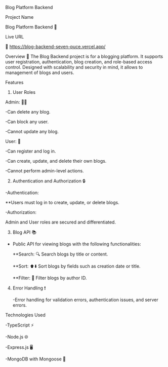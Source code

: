 Blog Platform Backend

Project Name

Blog Platform Backend 📝


Live URL

🚀 https://blog-backend-seven-puce.vercel.app/

Overview 📝
The Blog Backend project is for a blogging platform. It supports user registration, authentication, blog creation, and role-based access control. Designed with scalability and security in mind, it allows to management of blogs and users.

Features

1. User Roles

Admin: 👩‍💼

 -Can delete any blog.

 -Can block any user.

 -Cannot update any blog.

User: 👤

 -Can register and log in.

 -Can create, update, and delete their own blogs.

 -Cannot perform admin-level actions.

2. Authentication and Authorization 🔒

-Authentication:

  **Users must log in to create, update, or delete blogs.

-Authorization:

Admin and User roles are secured and differentiated.

3. Blog API 📚

- Public API for viewing blogs with the following functionalities:

  **Search: 🔍 Search blogs by title or content.

  **Sort: ⬆️⬇️ Sort blogs by fields such as creation date or title.

  **Filter: 🎯 Filter blogs by author ID.

4. Error Handling ❗

   -Error handling for validation errors, authentication issues, and server errors.

Technologies Used

 -TypeScript ⚡

 -Node.js 🌐

 -Express.js 🖥️

 -MongoDB with Mongoose 📂
